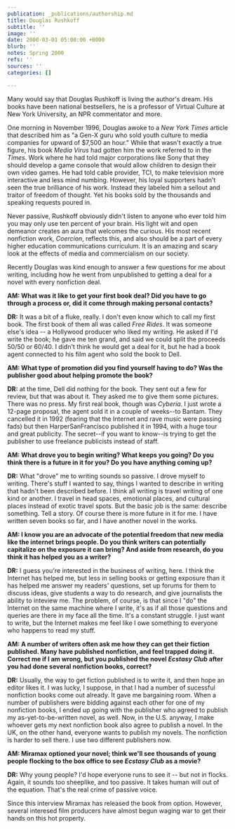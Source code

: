 ```yaml
---
publication: _publications/authorship.md
title: Douglas Rushkoff
subtitle: ''
image: ''
date: 2000-03-01 05:00:00 +0000
blurb: ''
notes: Spring 2000
refs: ''
sources: ''
categories: []

---
```

Many would say that Douglas Rushkoff is living the author's dream. His books have been national bestsellers, he is a professor of Virtual Culture at New York University, an NPR commentator and more.

One morning in November 1996, Douglas awoke to a _New York Times_ article that described him as "a Gen-X guru who sold youth culture to media companies for upward of $7,500 an hour." While that wasn't exactly a true figure, his book _Media Virus_ had gotten him the work referred to in the _Times_. Work where he had told major corporations like Sony that they should develop a game console that would allow children to design their own video games. He had told cable provider, TCI, to make television more interactive and less mind numbing. However, his loyal supporters hadn't seen the true brilliance of his work. Instead they labeled him a sellout and traitor of freedom of thought. Yet his books sold by the thousands and speaking requests poured in.

Never passive, Rushkoff obviously didn't listen to anyone who ever told him you may only use ten percent of your brain. His light wit and open demeanor creates an aura that welcomes the curious. His most recent nonfiction work, _Coercion_, reflects this, and also should be a part of every higher education communications curriculum. It is an amazing and scary look at the effects of media and commercialism on our society.

Recently Douglas was kind enough to answer a few questions for me about writing, including how he went from unpublished to getting a deal for a novel with every nonfiction deal.

**AM: What was it like to get your first book deal? Did you have to go through a process or, did it come through making personal contacts?**

**DR:** It was a bit of a fluke, really. I don't even know which to call my first book. The first book of them all was called _Free Rides_. It was someone else's idea -- a Hollywood producer who liked my writing. He asked if I'd write the book; he gave me ten grand, and said we could split the proceeds 50/50 or 60/40. I didn't think he would get a deal for it, but he had a book agent connected to his film agent who sold the book to Dell.

**AM: What type of promotion did you find yourself having to do? Was the publisher good about helping promote the book?**

**DR:** at the time, Dell did nothing for the book. They sent out a few for review, but that was about it. They asked me to give them some pictures. There was no press. My first real book, though was _Cyberia_. I just wrote a 12-page proposal, the agent sold it in a couple of weeks--to Bantam. They cancelled it in 1992 (fearing that the Internet and rave music were passing fads) but then HarperSanFrancisco published it in 1994, with a huge tour and great publicity. The secret--if you want to know--is trying to get the publisher to use freelance publicists instead of staff.

**AM: What drove you to begin writing? What keeps you going? Do you think there is a future in it for you? Do you have anything coming up?**

**DR:** What "drove" me to writing sounds so passive. I drove myself to writing. There's stuff I wanted to say, things I wanted to describe in writing that hadn't been described before. I think all writing is travel writing of one kind or another. I travel in head spaces, emotional places, and cultural places instead of exotic travel spots. But the basic job is the same: describe something. Tell a story. Of course there is more future in it for me. I have written seven books so far, and I have another novel in the works.

**AM: I know you are an advocate of the potential freedom that new media like the internet brings people. Do you think writers can potentially capitalize on the exposure it can bring? And aside from research, do you think it has helped you as a writer?**

**DR:** I guess you're interested in the business of writing, here. I think the Internet has helped me, but less in selling books or getting exposure than it has helped me answer my readers' questions, set up forums for them to discuss ideas, give students a way to do research, and give journalists the ability to inteview me. The problem, of course, is that since I "do" the Internet on the same machine where I write, it's as if all those questions and queries are there in my face all the time. It's a constant struggle. I just want to write, but the Internet makes me feel like I owe something to everyone who happens to read my stuff.

**AM: A number of writers often ask me how they can get their fiction published. Many have published nonfiction, and feel trapped doing it. Correct me if I am wrong, but you published the novel _Ecstasy Club_ after you had done several nonfiction books, correct?**

**DR:** Usually, the way to get fiction published is to write it, and then hope an editor likes it. I was lucky, I suppose, in that I had a number of sucessful nonfiction books come out already. It gave me bargaining room. When a number of publishers were bidding against each other for one of my nonfiction books, I ended up going with the publisher who agreed to publish my as-yet-to-be-written novel, as well. Now, in the U.S. anyway, I make whoever gets my next nonfiction book also agree to publish a novel. In the UK, on the other hand, everyone wants to publish my novels. The nonfiction is harder to sell there. I use two different publishers now.

**AM: Miramax optioned your novel; think we'll see thousands of young people flocking to the box office to see _Ecstasy Club_ as a movie?**

**DR:** Why young people? I'd hope everyone runs to see it -- but not in flocks. Again, it sounds too sheeplike, and too passive. It takes human will out of the equation. That's the real crime of passive voice.

Since this interview Miramax has released the book from option. However, several interesed film producers have almost begun waging war to get their hands on this hot property.